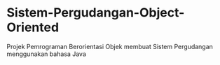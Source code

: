 # Sistem-Pergudangan-Object-Oriented
Projek Pemrograman Berorientasi Objek membuat Sistem Pergudangan menggunakan bahasa Java
